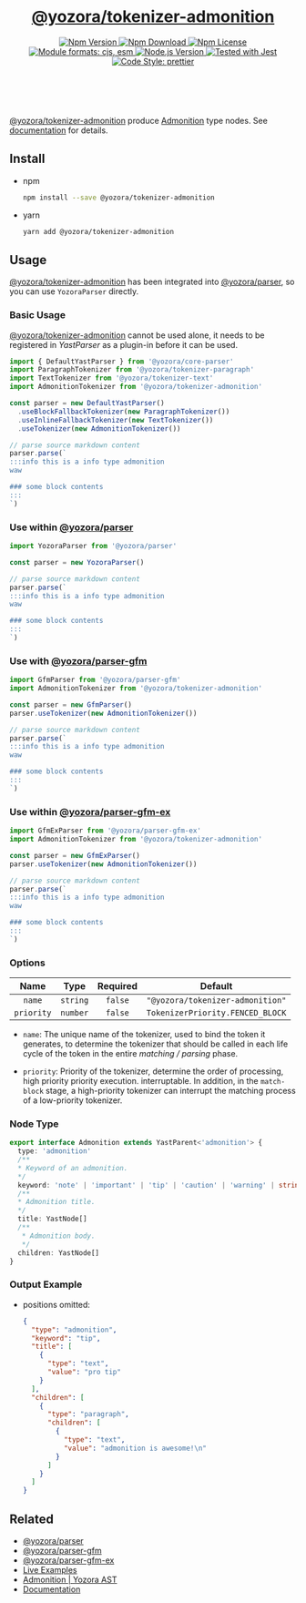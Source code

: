 <!-- :begin use tokenizer/banner -->

<header>
  <h1 align="center">
    <a href="https://github.com/yozorajs/yozora/tree/main/tokenizers/admonition#readme">@yozora/tokenizer-admonition</a>
  </h1>
  <div align="center">
    <a href="https://www.npmjs.com/package/@yozora/tokenizer-admonition">
      <img
        alt="Npm Version"
        src="https://img.shields.io/npm/v/@yozora/tokenizer-admonition.svg"
      />
    </a>
    <a href="https://www.npmjs.com/package/@yozora/tokenizer-admonition">
      <img
        alt="Npm Download"
        src="https://img.shields.io/npm/dm/@yozora/tokenizer-admonition.svg"
      />
    </a>
    <a href="https://www.npmjs.com/package/@yozora/tokenizer-admonition">
      <img
        alt="Npm License"
        src="https://img.shields.io/npm/l/@yozora/tokenizer-admonition.svg"
      />
    </a>
    <a href="#install">
      <img
        alt="Module formats: cjs, esm"
        src="https://img.shields.io/badge/module_formats-cjs%2C%20esm-green.svg"
      />
    </a>
    <a href="https://github.com/nodejs/node">
      <img
        alt="Node.js Version"
        src="https://img.shields.io/node/v/@yozora/tokenizer-admonition"
      />
    </a>
    <a href="https://github.com/facebook/jest">
      <img
        alt="Tested with Jest"
        src="https://img.shields.io/badge/tested_with-jest-9c465e.svg"
      />
    </a>
    <a href="https://github.com/prettier/prettier">
      <img
        alt="Code Style: prettier"
        src="https://img.shields.io/badge/code_style-prettier-ff69b4.svg?style=flat-square"
      />
    </a>
  </div>
</header>
<br/>

<!-- :end -->

[@yozora/tokenizer-admonition] produce [Admonition][node-type] type nodes.
See [documentation][docpage] for details.

<!-- :begin use tokenizer/usage -->

## Install

* npm

  ```bash
  npm install --save @yozora/tokenizer-admonition
  ```

* yarn

  ```bash
  yarn add @yozora/tokenizer-admonition
  ```


## Usage

[@yozora/tokenizer-admonition][] has been integrated into [@yozora/parser][],
so you can use `YozoraParser` directly.

### Basic Usage

[@yozora/tokenizer-admonition][] cannot be used alone, it needs to be
registered in *YastParser* as a plugin-in before it can be used.

```typescript {4,9}
import { DefaultYastParser } from '@yozora/core-parser'
import ParagraphTokenizer from '@yozora/tokenizer-paragraph'
import TextTokenizer from '@yozora/tokenizer-text'
import AdmonitionTokenizer from '@yozora/tokenizer-admonition'

const parser = new DefaultYastParser()
  .useBlockFallbackTokenizer(new ParagraphTokenizer())
  .useInlineFallbackTokenizer(new TextTokenizer())
  .useTokenizer(new AdmonitionTokenizer())

// parse source markdown content
parser.parse(`
:::info this is a info type admonition
waw

### some block contents
:::
`)
```

### Use within [@yozora/parser][]

```typescript
import YozoraParser from '@yozora/parser'

const parser = new YozoraParser()

// parse source markdown content
parser.parse(`
:::info this is a info type admonition
waw

### some block contents
:::
`)
```

### Use with [@yozora/parser-gfm][]

```typescript {2,5}
import GfmParser from '@yozora/parser-gfm'
import AdmonitionTokenizer from '@yozora/tokenizer-admonition'

const parser = new GfmParser()
parser.useTokenizer(new AdmonitionTokenizer())

// parse source markdown content
parser.parse(`
:::info this is a info type admonition
waw

### some block contents
:::
`)
```

### Use within [@yozora/parser-gfm-ex][]

```typescript {2,5}
import GfmExParser from '@yozora/parser-gfm-ex'
import AdmonitionTokenizer from '@yozora/tokenizer-admonition'

const parser = new GfmExParser()
parser.useTokenizer(new AdmonitionTokenizer())

// parse source markdown content
parser.parse(`
:::info this is a info type admonition
waw

### some block contents
:::
`)
```

### Options

Name              | Type        | Required  | Default
:----------------:|:-----------:|:---------:|:--------------:
`name`            | `string`    | `false`   | `"@yozora/tokenizer-admonition"`
`priority`        | `number`    | `false`   | `TokenizerPriority.FENCED_BLOCK`

* `name`: The unique name of the tokenizer, used to bind the token it generates,
  to determine the tokenizer that should be called in each life cycle of the
  token in the entire *matching / parsing* phase.

* `priority`: Priority of the tokenizer, determine the order of processing,
  high priority priority execution. interruptable. In addition, in the `match-block`
  stage, a high-priority tokenizer can interrupt the matching process of a
  low-priority tokenizer.

<!-- :end -->

### Node Type

```typescript
export interface Admonition extends YastParent<'admonition'> {
  type: 'admonition'
  /**
  * Keyword of an admonition.
  */
  keyword: 'note' | 'important' | 'tip' | 'caution' | 'warning' | string
  /**
  * Admonition title.
  */
  title: YastNode[]
  /**
   * Admonition body.
   */
  children: YastNode[]
}
```

### Output Example

* positions omitted:

  ```json
  {
    "type": "admonition",
    "keyword": "tip",
    "title": [
      {
        "type": "text",
        "value": "pro tip"
      }
    ],
    "children": [
      {
        "type": "paragraph",
        "children": [
          {
            "type": "text",
            "value": "admonition is awesome!\n"
          }
        ]
      }
    ]
  }
  ```

## Related


* [@yozora/parser][]
* [@yozora/parser-gfm][]
* [@yozora/parser-gfm-ex][]
* [Live Examples][live-examples]
* [Admonition | Yozora AST][node-type]
* [Documentation][docpage]

[node-type]: http://yozora.guanghechen.com/docs/package/ast#admonition
[live-examples]: https://yozora.guanghechen.com/docs/package/tokenizer-autolink#live-examples

<!-- :begin use tokenizer/definitions -->

[live-examples]: https://yozora.guanghechen.com/docs/package/#live-examples
[docpage]: https://yozora.guanghechen.com/docs/package/
[homepage]: https://github.com/yozorajs/yozora/tree/main/tokenizers/admonition#readme
[gfm-spec]: https://github.github.com/gfm
[mdast-homepage]: https://github.com/syntax-tree/mdast

[@yozora/ast]:                                https://github.com/yozorajs/yozora/tree/main/packages/ast#readme
[@yozora/core-parser]:                        https://github.com/yozorajs/yozora/tree/main/packages/core-parser#readme
[@yozora/parser]:                             https://github.com/yozorajs/yozora/tree/main/packages/parser#readme
[@yozora/parser-gfm]:                         https://github.com/yozorajs/yozora/tree/main/packages/parser-gfm#readme
[@yozora/parser-gfm-ex]:                      https://github.com/yozorajs/yozora/tree/main/packages/parser-gfm-ex#readme
[@yozora/tokenizer-admonition]:               https://github.com/yozorajs/yozora/tree/main/tokenizers/admonition#readme
[@yozora/tokenizer-autolink]:                 https://github.com/yozorajs/yozora/tree/main/tokenizers/autolink#readme
[@yozora/tokenizer-autolink-extension]:       https://github.com/yozorajs/yozora/tree/main/tokenizers/autolink-extension#readme
[@yozora/tokenizer-blockquote]:               https://github.com/yozorajs/yozora/tree/main/tokenizers/blockquote#readme
[@yozora/tokenizer-break]:                    https://github.com/yozorajs/yozora/tree/main/tokenizers/break#readme
[@yozora/tokenizer-definition]:               https://github.com/yozorajs/yozora/tree/main/tokenizers/definition#readme
[@yozora/tokenizer-delete]:                   https://github.com/yozorajs/yozora/tree/main/tokenizers/delete#readme
[@yozora/tokenizer-emphasis]:                 https://github.com/yozorajs/yozora/tree/main/tokenizers/emphasis#readme
[@yozora/tokenizer-fenced-block]:             https://github.com/yozorajs/yozora/tree/main/tokenizers/fenced-block#readme
[@yozora/tokenizer-fenced-code]:              https://github.com/yozorajs/yozora/tree/main/tokenizers/fenced-code#readme
[@yozora/tokenizer-footnote]:                 https://github.com/yozorajs/yozora/tree/main/tokenizers/footnote#readme
[@yozora/tokenizer-footnote-definition]:      https://github.com/yozorajs/yozora/tree/main/tokenizers/footnote-definition#readme
[@yozora/tokenizer-footnote-reference]:       https://github.com/yozorajs/yozora/tree/main/tokenizers/footnote-reference#readme
[@yozora/tokenizer-heading]:                  https://github.com/yozorajs/yozora/tree/main/tokenizers/heading#readme
[@yozora/tokenizer-html-block]:               https://github.com/yozorajs/yozora/tree/main/tokenizers/html-block#readme
[@yozora/tokenizer-html-inline]:              https://github.com/yozorajs/yozora/tree/main/tokenizers/html-inline#readme
[@yozora/tokenizer-image]:                    https://github.com/yozorajs/yozora/tree/main/tokenizers/image#readme
[@yozora/tokenizer-image-reference]:          https://github.com/yozorajs/yozora/tree/main/tokenizers/image-reference#readme
[@yozora/tokenizer-indented-code]:            https://github.com/yozorajs/yozora/tree/main/tokenizers/indented-code#readme
[@yozora/tokenizer-inline-code]:              https://github.com/yozorajs/yozora/tree/main/tokenizers/inline-code#readme
[@yozora/tokenizer-inline-math]:              https://github.com/yozorajs/yozora/tree/main/tokenizers/inline-math#readme
[@yozora/tokenizer-link]:                     https://github.com/yozorajs/yozora/tree/main/tokenizers/link#readme
[@yozora/tokenizer-link-reference]:           https://github.com/yozorajs/yozora/tree/main/tokenizers/link-reference#readme
[@yozora/tokenizer-list]:                     https://github.com/yozorajs/yozora/tree/main/tokenizers/list#readme
[@yozora/tokenizer-list-item]:                https://github.com/yozorajs/yozora/tree/main/tokenizers/list-item#readme
[@yozora/tokenizer-math]:                     https://github.com/yozorajs/yozora/tree/main/tokenizers/math#readme
[@yozora/tokenizer-paragraph]:                https://github.com/yozorajs/yozora/tree/main/tokenizers/paragraph#readme
[@yozora/tokenizer-setext-heading]:           https://github.com/yozorajs/yozora/tree/main/tokenizers/setext-heading#readme
[@yozora/tokenizer-table]:                    https://github.com/yozorajs/yozora/tree/main/tokenizers/table#readme
[@yozora/tokenizer-text]:                     https://github.com/yozorajs/yozora/tree/main/tokenizers/text#readme
[@yozora/tokenizer-thematic-break]:           https://github.com/yozorajs/yozora/tree/main/tokenizers/thematic-break#readme

[doc-live-examples/gfm]:                      https://yozora.guanghechen.com/docs/example/gfm
[doc-@yozora/ast]:                            https://yozora.guanghechen.com/docs/package/ast
[doc-@yozora/ast-util]:                       https://yozora.guanghechen.com/docs/package/ast-util
[doc-@yozora/core-parser]:                    https://yozora.guanghechen.com/docs/package/core-parser
[doc-@yozora/core-tokenizer]:                 https://yozora.guanghechen.com/docs/package/core-tokenizer
[doc-@yozora/parser]:                         https://yozora.guanghechen.com/docs/package/parser
[doc-@yozora/parser-gfm]:                     https://yozora.guanghechen.com/docs/package/parser-gfm
[doc-@yozora/parser-gfm-ex]:                  https://yozora.guanghechen.com/docs/package/parser-gfm-ex
[doc-@yozora/tokenizer-admonition]:           https://yozora.guanghechen.com/docs/package/tokenizer-admonition
[doc-@yozora/tokenizer-autolink]:             https://yozora.guanghechen.com/docs/package/tokenizer-autolink
[doc-@yozora/tokenizer-autolink-extension]:   https://yozora.guanghechen.com/docs/package/tokenizer-autolink-extension
[doc-@yozora/tokenizer-blockquote]:           https://yozora.guanghechen.com/docs/package/tokenizer-blockquote
[doc-@yozora/tokenizer-break]:                https://yozora.guanghechen.com/docs/package/tokenizer-break
[doc-@yozora/tokenizer-delete]:               https://yozora.guanghechen.com/docs/package/tokenizer-delete
[doc-@yozora/tokenizer-emphasis]:             https://yozora.guanghechen.com/docs/package/tokenizer-emphasis
[doc-@yozora/tokenizer-fenced-code]:          https://yozora.guanghechen.com/docs/package/tokenizer-fenced-code
[doc-@yozora/tokenizer-heading]:              https://yozora.guanghechen.com/docs/package/tokenizer-heading
[doc-@yozora/tokenizer-html-block]:           https://yozora.guanghechen.com/docs/package/tokenizer-html-block
[doc-@yozora/tokenizer-html-inline]:          https://yozora.guanghechen.com/docs/package/tokenizer-html-inline
[doc-@yozora/tokenizer-image]:                https://yozora.guanghechen.com/docs/package/tokenizer-image
[doc-@yozora/tokenizer-image-reference]:      https://yozora.guanghechen.com/docs/package/tokenizer-image-reference
[doc-@yozora/tokenizer-indented-code]:        https://yozora.guanghechen.com/docs/package/tokenizer-indented-code
[doc-@yozora/tokenizer-inline-code]:          https://yozora.guanghechen.com/docs/package/tokenizer-inline-code
[doc-@yozora/tokenizer-inline-math]:          https://yozora.guanghechen.com/docs/package/tokenizer-inline-math
[doc-@yozora/tokenizer-link]:                 https://yozora.guanghechen.com/docs/package/tokenizer-link
[doc-@yozora/tokenizer-definition]:           https://yozora.guanghechen.com/docs/package/tokenizer-definition
[doc-@yozora/tokenizer-link-reference]:       https://yozora.guanghechen.com/docs/package/tokenizer-link-reference
[doc-@yozora/tokenizer-list]:                 https://yozora.guanghechen.com/docs/package/tokenizer-list
[doc-@yozora/tokenizer-list-item]:            https://yozora.guanghechen.com/docs/package/tokenizer-list-item
[doc-@yozora/tokenizer-math]:                 https://yozora.guanghechen.com/docs/package/tokenizer-math
[doc-@yozora/tokenizer-paragraph]:            https://yozora.guanghechen.com/docs/package/tokenizer-paragraph
[doc-@yozora/tokenizer-setext-heading]:       https://yozora.guanghechen.com/docs/package/tokenizer-setext-heading
[doc-@yozora/tokenizer-table]:                https://yozora.guanghechen.com/docs/package/tokenizer-table
[doc-@yozora/tokenizer-text]:                 https://yozora.guanghechen.com/docs/package/tokenizer-text
[doc-@yozora/tokenizer-thematic-break]:       https://yozora.guanghechen.com/docs/package/tokenizer-thematic-break
[doc-@yozora/jest-for-tokenizer]:             https://yozora.guanghechen.com/docs/package/jest-for-tokenizer
[doc-@yozora/parser-gfm]:                     https://yozora.guanghechen.com/docs/package/parser-gfm

[gfm-atx-heading]:                            https://github.github.com/gfm/#atx-heading
[gfm-autolink]:                               https://github.github.com/gfm/#autolinks
[gfm-autolink-extension]:                     https://github.github.com/gfm/#autolinks-extension-
[gfm-blockquote]:                             https://github.github.com/gfm/#block-quotes
[gfm-bullet-list]:                            https://github.github.com/gfm/#bullet-list
[gfm-delete]:                                 https://github.github.com/gfm/#strikethrough-extension-
[gfm-emphasis]:                               https://github.github.com/gfm/#can-open-emphasis
[gfm-fenced-code]:                            https://github.github.com/gfm/#fenced-code-block
[gfm-hard-line-break]:                        https://github.github.com/gfm/#hard-line-break
[gfm-html-block]:                             https://github.github.com/gfm/#html-block
[gfm-html-inline]:                            https://github.github.com/gfm/#raw-html
[gfm-image]:                                  https://github.github.com/gfm/#images
[gfm-image-reference]:                        https://github.github.com/gfm/#example-590
[gfm-indented-code]:                          https://github.github.com/gfm/#indented-code-block
[gfm-inline-code]:                            https://github.github.com/gfm/#code-span
[gfm-link]:                                   https://github.github.com/gfm/#inline-link
[gfm-definition]:                             https://github.github.com/gfm/#link-reference-definition
[gfm-link-reference]:                         https://github.github.com/gfm/#reference-link
[gfm-list]:                                   https://github.github.com/gfm/#lists
[gfm-list-item]:                              https://github.github.com/gfm/#list-items
[gfm-list-task-item]:                         https://github.github.com/gfm/#task-list-items-extension-
[gfm-paragraph]:                              https://github.github.com/gfm/#paragraph
[gfm-setext-heading]:                         https://github.github.com/gfm/#setext-heading
[gfm-soft-line-break]:                        https://github.github.com/gfm/#soft-line-breaks
[gfm-strong]:                                 https://github.github.com/gfm/#can-open-strong-emphasis
[gfm-tab]:                                    https://github.github.com/gfm/#tabs
[gfm-table]:                                  https://github.github.com/gfm/#table
[gfm-text]:                                   https://github.github.com/gfm/#soft-line-breaks
[gfm-thematic-break]:                         https://github.github.com/gfm/#thematic-break

<!-- :end -->
